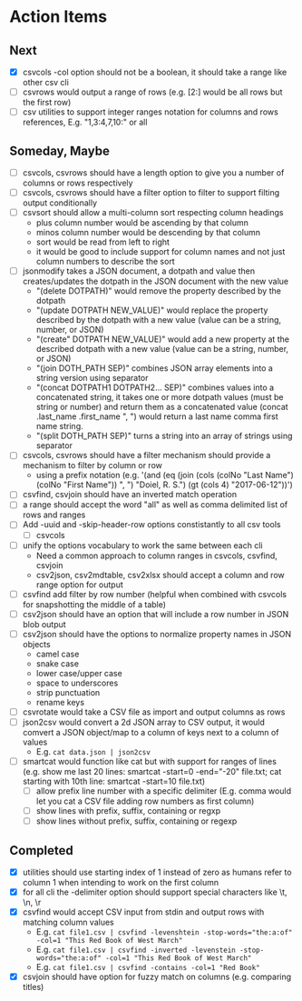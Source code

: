 
# Action Items

## Next

+ [x] csvcols -col option should not be a boolean, it should take a range like other csv cli
+ [ ] csvrows would output a range of rows (e.g. [2:] would be all rows but the first row)
+ [ ] csv utilities to support integer ranges notation for columns and rows references, E.g. "1,3:4,7,10:" or all

## Someday, Maybe

+ [ ] csvcols, csvrows should have a length option to give you a number of columns or rows respectively
+ [ ] csvcols, csvrows should have a filter option to filter to support filting output conditionally
+ [ ] csvsort should allow a multi-column sort respecting column headings
    + plus column number would be ascending by that column
    + minos column number would be descending by that column
    + sort would be read from left to right
    + it would be good to include support for column names and not just column numbers to describe the sort
+ [ ] jsonmodify takes a JSON document, a dotpath and value then creates/updates the dotpath in the JSON document with the new value
    + "(delete DOTPATH)" would remove the property described by the dotpath
    + "(update DOTPATH NEW_VALUE)" would replace the property described by the dotpath with a new value (value can be a string, number, or JSON)
    + "(create" DOTPATH NEW_VALUE)" would add a new property at the described dotpath with a new value (value can be a string, number, or JSON)
    + "(join DOTH_PATH SEP)" combines JSON array elements into a string version using separator
    + "(concat DOTPATH1 DOTPATH2... SEP)" combines values into a concatenated string, it takes one or more dotpath values (must be string or number) and return them as a concatenated value (concat .last_name .first_name ", ") would return a last name comma first name string.
    + "(split DOTH_PATH SEP)" turns a string into an array of strings using separator
+ [ ] csvcols, csvrows should have a filter mechanism should provide a mechanism to filter by column or row
    + using a prefix notation (e.g. '(and (eq (join (cols (colNo "Last Name") (colNo "First Name")) ", ") "Doiel, R. S.") (gt (cols 4) "2017-06-12"))')
+ [ ] csvfind, csvjoin should have an inverted match operation
+ [ ] a range should accept the word "all" as well as comma delimited list of rows and ranges
+ [ ] Add -uuid and -skip-header-row options constistantly to all csv tools
    + [ ] csvcols
+ [ ] unify the options vocabulary to work the same between each cli
    + Need a common approach to column ranges in csvcols, csvfind, csvjoin
    + csv2json, csv2mdtable, csv2xlsx should accept a column and row range option for output
+ [ ] csvfind add filter by row number (helpful when combined with csvcols for snapshotting the middle of a table)
+ [ ] csv2json should have an option that will include a row number in JSON blob output
+ [ ] csv2json should have the options to normalize property names in JSON objects
    + camel case
    + snake case
    + lower case/upper case
    + space to underscores 
    + strip punctuation
    + rename keys
+ [ ] csvrotate would take a CSV file as import and output columns as rows
+ [ ] json2csv would convert a 2d JSON array to CSV output, it would comvert a JSON object/map to a column of keys next to a column of values
    + E.g. `cat data.json | json2csv`
+ [ ] smartcat would function like cat but with support for ranges of lines (e.g. show me last 20 lines: smartcat -start=0 -end="-20" file.txt; cat starting with 10th line: smartcat -start=10 file.txt)
    + [ ] allow prefix line number with a specific delimiter (E.g. comma would let you cat a CSV file adding row numbers as first column)
    + [ ] show lines with prefix, suffix, containing or regxp
    + [ ] show lines without prefix, suffix, containing or regexp

## Completed

+ [x] utilities should use starting index of 1 instead of zero as humans refer to column 1 when intending to work on the first column
+ [x] for all cli the -delimiter option should support special characters like \t, \n, \r
+ [x] csvfind would accept CSV input from stdin and output rows with matching column values
    + E.g. `cat file1.csv | csvfind -levenshtein -stop-words="the:a:of" -col=1 "This Red Book of West March"`
    + E.g. `cat file1.csv | csvfind -inverted -levenstein -stop-words="the:a:of" -col=1 "This Red Book of West March"`
    + E.g. `cat file1.csv | csvfind -contains -col=1 "Red Book"`
+ [x] csvjoin should have option for fuzzy match on columns (e.g. comparing titles)
